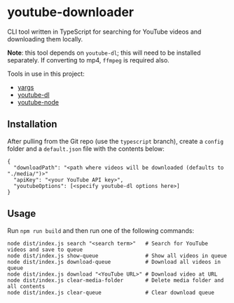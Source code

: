 # youtube-downloader

CLI tool written in TypeScript for searching for YouTube videos and downloading them locally.

__Note__: this tool depends on `youtube-dl`; this will need to be installed separately. If converting to mp4, `ffmpeg` is required also.

Tools in use in this project:
- [yargs](https://www.npmjs.com/package/yargs)
- [youtube-dl](https://github.com/rg3/youtube-dl/)
- [youtube-node](https://www.npmjs.com/package/youtube-node)

## Installation

After pulling from the Git repo (use the `typescript` branch), create a `config` folder and a `default.json` file with the contents below:

```
{
  "downloadPath": "<path where videos will be downloaded (defaults to "./media/")>"
  "apiKey": "<your YouTube API key>",
  "youtubeOptions": [<specify youtube-dl options here>]
}
```

## Usage

Run `npm run build` and then run one of the following commands:

```
node dist/index.js search "<search term>"   # Search for YouTube videos and save to queue
node dist/index.js show-queue               # Show all videos in queue
node dist/index.js download-queue           # Download all videos in queue
node dist/index.js download "<YouTube URL>" # Download video at URL
node dist/index.js clear-media-folder       # Delete media folder and all contents
node dist/index.js clear-queue              # Clear download queue
```
